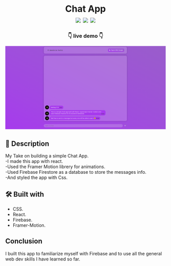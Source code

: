 <div  align=center>
	<h1>Chat App
	<br>
		<img src="https://img.shields.io/static/v1?label=&message=REact&color=61DAFB&style=for-the-badge&logo=REact&logoColor=black&logoWidth=&labelColor=&link=">
		<img src="https://img.shields.io/static/v1?label=&message=CSS&color=1572B6&style=for-the-badge&logo=CSS3&logoColor=white&logoWidth=&labelColor=&link=">
        <img src="https://img.shields.io/static/v1?label=&message=Firebase&color=FFCB2B&style=for-the-badge&logo=firebase&logoColor=white&logoWidth=&labelColor=&link=">
		<br>
	</h1>
	<h3> 👇 live demo 👇 </h3>
</div>

[<img alt="screenShot of site" width="900px" src="./readme-imgs/site-screenshot.png" />](https://chat-app-61c03.firebaseapp.com/)

## 📝 Description
My Take on building a simple Chat App.<br>
-I made this app with react.<br>
-Used the Framer Motion librery for animations.<br>
-Used Firebase Firestore as a database to store the messages info.<br>
-And styled the app with Css.

## 🛠️ Built with
- CSS.
- React.
- Firebase.
- Framer-Motion.

## Conclusion
I built this app to familiarize myself with Firebase and to use all the general web dev skills I have learned so far.